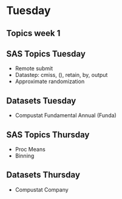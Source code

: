 # Tuesday 

## Topics week 1


## SAS Topics Tuesday

- Remote submit
- Datastep: cmiss, (<expression>), retain, by, output
- Approximate randomization


## Datasets Tuesday

- Compustat Fundamental Annual (Funda)


## SAS Topics Thursday

- Proc Means
- Binning


## Datasets Thursday

- Compustat Company 



